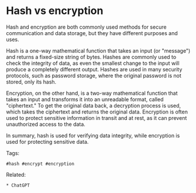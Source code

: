 # Hash vs encryption

Hash and encryption are both commonly used methods for secure communication and data storage, but they have different purposes and uses.

Hash is a one-way mathematical function that takes an input (or "message") and returns a fixed-size string of bytes. Hashes are commonly used to check the integrity of data, as even the smallest change to the input will produce a completely different output. Hashes are used in many security protocols, such as password storage, where the original password is not stored, only its hash.

Encryption, on the other hand, is a two-way mathematical function that takes an input and transforms it into an unreadable format, called "ciphertext." To get the original data back, a decryption process is used, which takes the ciphertext and returns the original data. Encryption is often used to protect sensitive information in transit and at rest, as it can prevent unauthorized access to the data.

In summary, hash is used for verifying data integrity, while encryption is used for protecting sensitive data.

Tags:
```
#hash #encrypt #encryption
```

Related:
```
* ChatGPT
```
